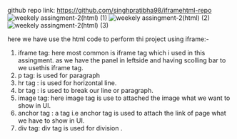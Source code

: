 github repo link:  https://github.com/singhpratibha98/iframehtml-repo
![weekely assingment-2(html) (1)](https://github.com/singhpratibha98/iframehtml-repo/assets/129493126/bb5b8b15-dfbd-4f64-919e-ee2e5aedcc97)
![weekely assingment-2(html) (2)](https://github.com/singhpratibha98/iframehtml-repo/assets/129493126/072b7a03-cbe7-4455-99ca-491879cf4af8)
![weekely assingment-2(html) (3)](https://github.com/singhpratibha98/iframehtml-repo/assets/129493126/0984cca6-7ab5-40ea-a34c-95da98056204)

here we have use the html code to perform thi project using iframe:-
1) iframe tag: here most common is iframe tag which i used in this assingment. as we have the panel in leftside and having scolling bar to we usethis iframe tag.
2) p tag: is used for paragraph
3) hr tag : is used for horizontal line.
4) br tag : is used to break our line or paragraph.
5) image tag: here image tag is use to attached the image what we want to show in UI.
6) anchor tag : a tag i.e anchor tag is used to attach the link of page what we have to show in UI.
7) div tag: div tag is used  for division .

